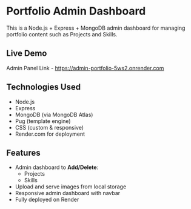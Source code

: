 # Portfolio Admin Dashboard

This is a Node.js + Express + MongoDB admin dashboard for managing portfolio content such as Projects and Skills.

## Live Demo
Admin Panel Link - https://admin-portfolio-5ws2.onrender.com

## Technologies Used
- Node.js
- Express
- MongoDB (via MongoDB Atlas)
- Pug (template engine)
- CSS (custom & responsive)
- Render.com for deployment

## Features
- Admin dashboard to **Add/Delete**:
  - Projects
  - Skills 
- Upload and serve images from local storage
- Responsive admin dashboard with navbar
- Fully deployed on Render

